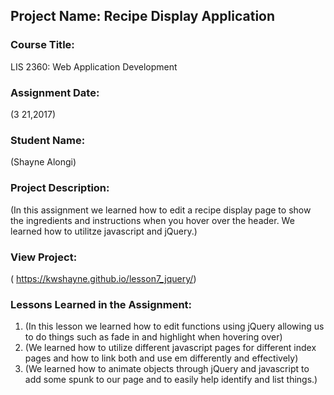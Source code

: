 ## Project Name:  Recipe Display Application

### Course Title:
LIS 2360:  Web Application Development

### Assignment Date:  
(3 21,2017)

### Student Name:  
(Shayne Alongi)

### Project Description:
(In this assignment we learned how to edit a recipe display page to show the 
ingredients and instructions when you hover over the header. We learned how to 
utilitze javascript and jQuery.)

### View Project:
( https://kwshayne.github.io/lesson7_jquery/)

### Lessons Learned in the Assignment:
1. (In this lesson we learned how to edit functions using jQuery allowing us to
do things such as fade in and highlight when hovering over)
2. (We learned how to utilize different javascript pages for different index pages
and how to link both and use em differently and effectively)
3. (We learned how to animate objects through jQuery and javascript to add some 
spunk to our page and to easily help identify and list things.)
